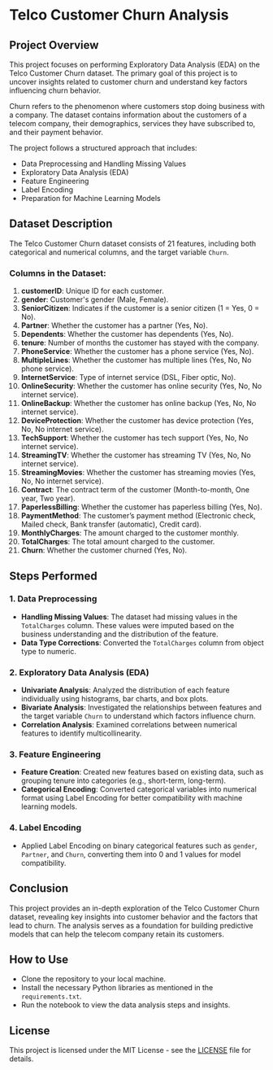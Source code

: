 # Telco Customer Churn Analysis

## Project Overview
This project focuses on performing Exploratory Data Analysis (EDA) on the Telco Customer Churn dataset. The primary goal of this project is to uncover insights related to customer churn and understand key factors influencing churn behavior.

Churn refers to the phenomenon where customers stop doing business with a company. The dataset contains information about the customers of a telecom company, their demographics, services they have subscribed to, and their payment behavior.

The project follows a structured approach that includes:
- Data Preprocessing and Handling Missing Values
- Exploratory Data Analysis (EDA)
- Feature Engineering
- Label Encoding
- Preparation for Machine Learning Models

## Dataset Description
The Telco Customer Churn dataset consists of 21 features, including both categorical and numerical columns, and the target variable `Churn`.

### Columns in the Dataset:
1. **customerID**: Unique ID for each customer.
2. **gender**: Customer's gender (Male, Female).
3. **SeniorCitizen**: Indicates if the customer is a senior citizen (1 = Yes, 0 = No).
4. **Partner**: Whether the customer has a partner (Yes, No).
5. **Dependents**: Whether the customer has dependents (Yes, No).
6. **tenure**: Number of months the customer has stayed with the company.
7. **PhoneService**: Whether the customer has a phone service (Yes, No).
8. **MultipleLines**: Whether the customer has multiple lines (Yes, No, No phone service).
9. **InternetService**: Type of internet service (DSL, Fiber optic, No).
10. **OnlineSecurity**: Whether the customer has online security (Yes, No, No internet service).
11. **OnlineBackup**: Whether the customer has online backup (Yes, No, No internet service).
12. **DeviceProtection**: Whether the customer has device protection (Yes, No, No internet service).
13. **TechSupport**: Whether the customer has tech support (Yes, No, No internet service).
14. **StreamingTV**: Whether the customer has streaming TV (Yes, No, No internet service).
15. **StreamingMovies**: Whether the customer has streaming movies (Yes, No, No internet service).
16. **Contract**: The contract term of the customer (Month-to-month, One year, Two year).
17. **PaperlessBilling**: Whether the customer has paperless billing (Yes, No).
18. **PaymentMethod**: The customer’s payment method (Electronic check, Mailed check, Bank transfer (automatic), Credit card).
19. **MonthlyCharges**: The amount charged to the customer monthly.
20. **TotalCharges**: The total amount charged to the customer.
21. **Churn**: Whether the customer churned (Yes, No).

## Steps Performed

### 1. Data Preprocessing
- **Handling Missing Values**: The dataset had missing values in the `TotalCharges` column. These values were imputed based on the business understanding and the distribution of the feature.
- **Data Type Corrections**: Converted the `TotalCharges` column from object type to numeric.

### 2. Exploratory Data Analysis (EDA)
- **Univariate Analysis**: Analyzed the distribution of each feature individually using histograms, bar charts, and box plots.
- **Bivariate Analysis**: Investigated the relationships between features and the target variable `Churn` to understand which factors influence churn.
- **Correlation Analysis**: Examined correlations between numerical features to identify multicollinearity.

### 3. Feature Engineering
- **Feature Creation**: Created new features based on existing data, such as grouping tenure into categories (e.g., short-term, long-term).
- **Categorical Encoding**: Converted categorical variables into numerical format using Label Encoding for better compatibility with machine learning models.

### 4. Label Encoding
- Applied Label Encoding on binary categorical features such as `gender`, `Partner`, and `Churn`, converting them into 0 and 1 values for model compatibility.

## Conclusion
This project provides an in-depth exploration of the Telco Customer Churn dataset, revealing key insights into customer behavior and the factors that lead to churn. The analysis serves as a foundation for building predictive models that can help the telecom company retain its customers.

## How to Use
- Clone the repository to your local machine.
- Install the necessary Python libraries as mentioned in the `requirements.txt`.
- Run the notebook to view the data analysis steps and insights.

## License
This project is licensed under the MIT License - see the [LICENSE](LICENSE) file for details.
